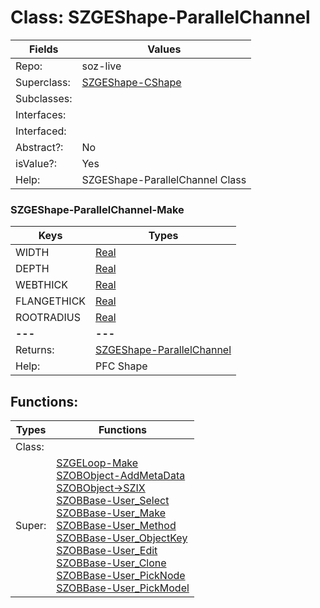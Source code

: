 
# Class:	SZGEShape-ParallelChannel

| Fields | Values |
| --------- | --------- |
| Repo: | soz-live |
| Superclass: | [SZGEShape-CShape](SZGEShape-CShape.html) |
| Subclasses: |  |
| Interfaces: |  |
| Interfaced: |  |
| Abstract?: | No |
| isValue?: | Yes |
| Help: | SZGEShape-ParallelChannel Class |

### SZGEShape-ParallelChannel-Make

| Keys | Types |
| --------- | --------- |
| WIDTH | [Real](Real.html) |
| DEPTH | [Real](Real.html) |
| WEBTHICK | [Real](Real.html) |
| FLANGETHICK | [Real](Real.html) |
| ROOTRADIUS | [Real](Real.html) |
| **---** | **---** |
| Returns: | [SZGEShape-ParallelChannel](SZGEShape-ParallelChannel.html) |
| Help: | PFC Shape |


## Functions:

| Types | Functions |
| --------- | --------- |
| Class: |  |
| Super: | [SZGELoop-Make](SZGELoop.html) <br> [SZOBObject-AddMetaData](SZOBObject.html) <br> [SZOBObject->SZIX](SZOBObject.html) <br> [SZOBBase-User_Select](SZOBBase.html) <br> [SZOBBase-User_Make](SZOBBase.html) <br> [SZOBBase-User_Method](SZOBBase.html) <br> [SZOBBase-User_ObjectKey](SZOBBase.html) <br> [SZOBBase-User_Edit](SZOBBase.html) <br> [SZOBBase-User_Clone](SZOBBase.html) <br> [SZOBBase-User_PickNode](SZOBBase.html) <br> [SZOBBase-User_PickModel](SZOBBase.html) |


